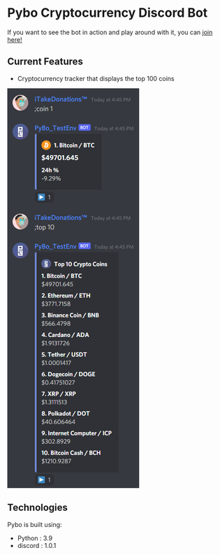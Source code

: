 # Pybo Cryptocurrency Discord Bot
If you want to see the bot in action and play around with it, you can [join here!](https://discord.gg/6YCm7mSPDu)

## Current Features
- Cryptocurrency tracker that displays the top 100 coins

![](images/Crypto_Commands.png)

## Technologies
Pybo is built using:
* Python            : 3.9
* discord           : 1.0.1
